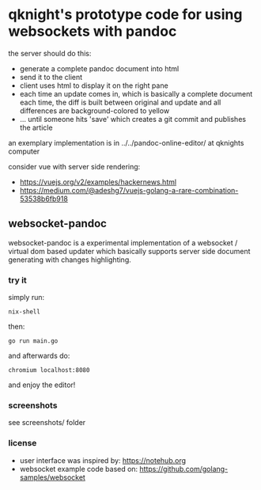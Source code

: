 # qknight's prototype code for using websockets with pandoc

the server should do this:

* generate a complete pandoc document into html
* send it to the client
* client uses html to display it on the right pane
* each time an update comes in, which is basically a complete document each time, the diff is built between original and update and all differences are background-colored to yellow
* ... until someone hits 'save' which creates a git commit and publishes the article

an exemplary implementation is in ../../pandoc-online-editor/ at qknights computer

consider vue with server side rendering:

* https://vuejs.org/v2/examples/hackernews.html
* https://medium.com/@adeshg7/vuejs-golang-a-rare-combination-53538b6fb918

## websocket-pandoc

websocket-pandoc is a experimental implementation of a websocket / virtual dom based updater which basically supports server side document generating with changes highlighting.

### try it

simply run:

    nix-shell

then:

    go run main.go

and afterwards do:

    chromium localhost:8080

and enjoy the editor!


### screenshots

see screenshots/ folder

### license

* user interface was inspired by: https://notehub.org
* websocket example code based on: https://github.com/golang-samples/websocket
